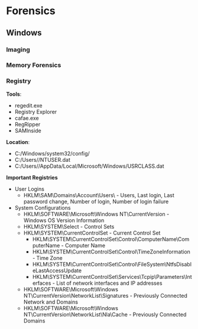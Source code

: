 # Forensics

## Windows

### Imaging

### Memory Forensics

### Registry

**Tools**:
- regedit.exe
- Registry Explorer
- cafae.exe
- RegRipper
- SAMInside

**Location**:
- C:/Windows/system32/config/
- C:/Users/<Username>/NTUSER.dat
- C:/Users/<Username>/AppData/Local/Microsoft/Windows/USRCLASS.dat

**Important Registries**
- User Logins
  - HKLM\SAM\Domains\Account\Users\ - Users, Last login, Last password change, Number of login, Number of login failure
- System Configurations
  - HKLM\SOFTWARE\Microsoft\Windows NT\CurrentVersion - Windows OS Version Information
  - HKLM\SYSTEM\Select - Control Sets
  - HKLM\SYSTEM\CurrentControlSet - Current Control Set
    - HKLM\SYSTEM\CurrentControlSet\Control\ComputerName\ComputerName - Computer Name
    - HKLM\SYSTEM\CurrentControlSet\Control\TimeZoneInformation - Time Zone
    - HKLM\SYSTEM\CurrentControlSet\Control\FileSystem\NtfsDisableLastAccessUpdate
    - HKLM\SYSTEM\CurrentControlSet\Services\Tcpip\Parameters\Interfaces - List of network interfaces and IP addresses
  - HKLM\SOFTWARE\Microsoft\Windows NT\CurrentVersion\NetworkList\Signatures - Previously Connected Network and Domains
  - HKLM\SOFTWARE\Microsoft\Windows NT\CurrentVersion\NetworkList\Nla\Cache - Previously Connected Domains
